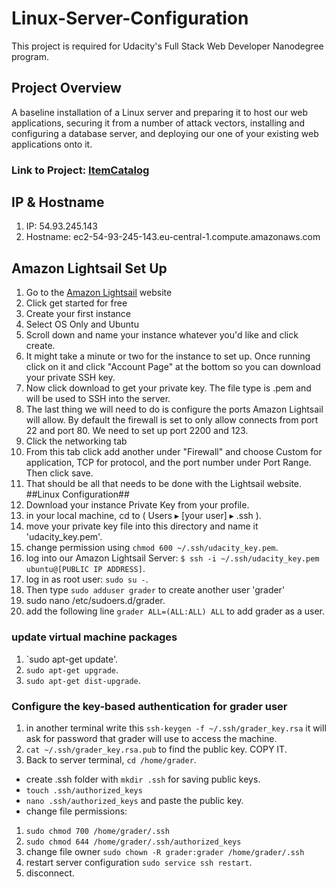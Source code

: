 # Linux-Server-Configuration
This project is required for Udacity's Full Stack Web Developer Nanodegree program.

## Project Overview ##
A baseline installation of a Linux server and preparing it to host our web applications, securing it from a number of attack vectors, installing and configuring a database server, and deploying our one of your existing web applications onto it.

### Link to Project: [ItemCatalog](http://54.93.245.143.xip.io/)

## IP & Hostname ##
1. IP: 54.93.245.143 
2. Hostname: ec2-54-93-245-143.eu-central-1.compute.amazonaws.com

## Amazon Lightsail Set Up ##
1. Go to the [Amazon Lightsail](https://lightsail.aws.amazon.com/) website
2. Click get started for free
3. Create your first instance
4. Select OS Only and Ubuntu 
5. Scroll down and name your instance whatever you'd like and click create.
6. It might take a minute or two for the instance to set up. Once running click on it and click "Account Page" at the bottom so you can download your private SSH key. 
7. Now click download to get your private key. The file type is .pem and will be used to SSH into the server.
8. The last thing we will need to do is configure the ports Amazon Lightsail will allow. By default the firewall is set to only allow connects from port 22 and port 80. We need to set up port 2200 and 123.
9. Click the networking tab 
10. From this tab click add another under "Firewall" and choose Custom for application, TCP for protocol, and the port number under Port Range. Then click save. 
11. That should be all that needs to be done with the Lightsail website.
##Linux Configuration##
1. Download your instance Private Key from your profile.
2. in your local machine, cd to ( Users⁩ ▸ [your user] ▸ .ssh ).
3. move your private key file into this directory and name it 'udacity_key.pem'.
4. change permission using `chmod 600 ~/.ssh/udacity_key.pem`.
5. log into our Amazon Lightsail Server: `$ ssh -i ~/.ssh/udacity_key.pem ubuntu@[PUBLIC IP ADDRESS]`.
6. log in as root user: `sudo su -`.
7. Then type `sudo adduser grader` to create another user 'grader' 
8. sudo nano /etc/sudoers.d/grader.
9. add the following line `grader ALL=(ALL:ALL) ALL` to add grader as a user.
### update virtual machine packages
1. `sudo apt-get update'.
2. `sudo apt-get upgrade`.
3. `sudo apt-get dist-upgrade`.
### Configure the key-based authentication for grader user
1. in another terminal write this `ssh-keygen -f ~/.ssh/grader_key.rsa` it will ask for password that grader will use to access the machine.
2. `cat ~/.ssh/grader_key.rsa.pub` to find the public key. COPY IT.
3. Back to server terminal, `cd /home/grader`.
* create .ssh folder with `mkdir .ssh` for saving public keys.
* `touch .ssh/authorized_keys`
* `nano .ssh/authorized_keys` and paste the public key.
* change file permissions:
1. `sudo chmod 700 /home/grader/.ssh`
2. `sudo chmod 644 /home/grader/.ssh/authorized_keys`
3. change file owner `sudo chown -R grader:grader /home/grader/.ssh`
4. restart server configuration `sudo service ssh restart`.
5. disconnect.





